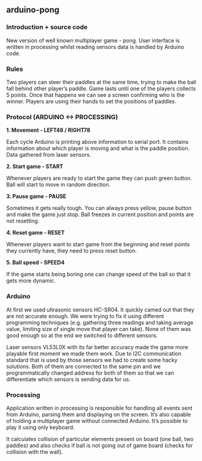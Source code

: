 ## arduino-pong

### Introduction + source code

New version of well known multiplayer game - pong. User interface is written in processing whilst reading sensors data is handled by Arduino code.

### Rules

Two players can steer their paddles at the same time, trying to make the ball fall behind other player’s paddle. Game lasts until one of the players collects 5 points. Once that happens we can see a screen confirming who is the winner. Players are using their hands to set the positions of paddles.

### Protocol (ARDUINO <-> PROCESSING)

 **1. Movement - LEFT48 / RIGHT78**

Each cycle Arduino is printing above information to serial port. It contains information about which player is moving and what is the paddle position. Data gathered from laser sensors.

 **2. Start game - START**

Whenever players are ready to start the game they can push green button. Ball will start to move in random direction. 

 **3. Pause game - PAUSE**

Sometimes it gets really tough. You can always press yellow, pause button and make the game just stop. Ball freezes in current position and points are not resetting.

 **4. Reset game - RESET**

Whenever players want to start game from the beginning and reset points they currently have, they need to press reset button.

 **5. Ball speed - SPEED4**

If the game starts being boring one can change speed of the ball so that it gets more dynamic.

### Arduino

At first we used ultrasonic sensors HC-SR04. It quickly camed out that they are not accurate enough. We were trying to fix it using different programming techniques (e.g. gathering three readings and taking average value, limiting size of single move that player can take). None of them was good enough so at the end we switched to different sensors.

Laser sensors VL53L0X with its far better accuracy made the game more playable first moment we made them work. Due to I2C communication standard that is used by those sensors we had to create some hacky solutions. Both of them are connected to the same pin and we programmatically changed address for both of them so that we can differentiate which sensors is sending data for us.

### Processing

Application written in processing is responsible for handling all events sent from Arduino, parsing them and displaying on the screen. It’s also capable of holding a multiplayer game without connected Arduino. It’s possible to play it using only keyboard.

It calculates collision of particular elements present on board (one ball, two paddles) and also checks if ball is not going out of game board (checks for collision with the wall).
